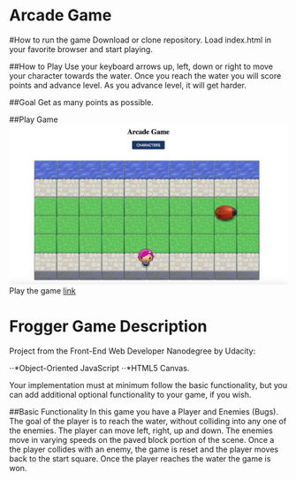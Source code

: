 Arcade Game
===============================

#How to run the game
Download or clone repository. Load index.html in your favorite browser and start playing.

##How to Play
Use your keyboard arrows up, left, down or right to move your character towards the water. Once you reach the water you will score points and advance level. As you advance level, it will get harder.

##Goal
Get as many points as possible.

##Play Game
![Alt text](images/play-game.png)
Play the game [link](https://lmedinatriana.github.io/Classic-Arcade-Game/)



Frogger Game Description
===============================

Project from the Front-End Web Developer Nanodegree by Udacity: 

⋅⋅*Object-Oriented JavaScript
⋅⋅*HTML5 Canvas.

Your implementation must at minimum follow the basic functionality, but you can add additional optional functionality to your game, if you wish.

##Basic Functionality
In this game you have a Player and Enemies (Bugs). The goal of the player is to reach the water, without colliding into any one of the enemies. The player can move left, right, up and down. The enemies move in varying speeds on the paved block portion of the scene. Once a the player collides with an enemy, the game is reset and the player moves back to the start square. Once the player reaches the water the game is won.
